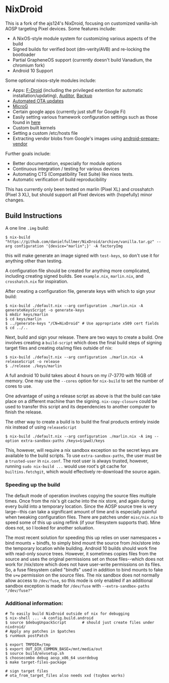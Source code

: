 # NixDroid

This is a fork of the ajs124's NixDroid, focusing on customized vanilla-ish AOSP targeting Pixel devices.
Some features include:
 - A NixOS-style module system for customizing various aspects of the build
 - Signed builds for verified boot (dm-verity/AVB) and re-locking the bootloader
 - Partial GrapheneOS support (currently doesn't build Vanadium, the chromium fork)
 - Android 10 Support
 
Some optional nixos-style modules include:
 - Apps: [F-Droid](https://f-droid.org/) (including the privileged extention for automatic installation/updating), [Auditor](https://attestation.app/about), [Backup](https://github.com/stevesoltys/backup)
 - [Automated OTA updates](https://github.com/GrapheneOS/platform_packages_apps_Updater)
 - [MicroG](https://microg.org/)
 - Certain google apps (currently just stuff for Google Fi)
 - Easily setting various framework configuration settings such as those found in [here](https://android.googlesource.com/platform/frameworks/base/+/master/core/res/res/values/config.xml)
 - Custom built kernels
 - Setting a custom /etc/hosts file
 - Extracting vendor blobs from Google's images using [android-prepare-vendor](https://github.com/anestisb/android-prepare-vendor)

Further goals include:
 - Better documentation, especially for module options
 - Continuous integration / testing for various devices
 - Automating CTS (Compatibility Test Suite) like nixos tests.
 - Automatic verification of build reproducibility
 
This has currently only been tested on marlin (Pixel XL) and crosshatch (Pixel 3 XL), but should support all Pixel devices with (hopefully) minor changes.


## Build Instructions
A one line `.img` build:
```console
$ nix-build "https://github.com/danielfullmer/NixDroid/archive/vanilla.tar.gz" --arg configuration '{device="marlin";}' -A factoryImg
```
this will make generate an image signed with `test-keys`, so don't use it for anything other than testing.

A configuration file should be created for anything more complicated, including creating signed builds.
See `example.nix`, `marlin.nix`, and `crosshatch.nix` for inspiration.

After creating a configuration file, generate keys with which to sign your build:

```console
$ nix-build ./default.nix --arg configuration ./marlin.nix -A generateKeysScript -o generate-keys
$ mkdir keys/marlin
$ cd keys/marlin
$ ../generate-keys "/CN=NixDroid" # Use appropriate x509 cert fields
$ cd ../..
```

Next, build and sign your release.
There are two ways to create a build.
One involves creating a `build-script` which does the final build steps of signing target files and creating ota/img files outside of nix:
```console
$ nix-build ./default.nix --arg configuration ./marlin.nix -A releaseScript -o release
$ ./release ./keys/marlin
```
A full android 10 build takes about 4 hours on my i7-3770 with 16GB of memory.
One may use the `--cores` option for `nix-build` to set the number of cores to use.

One advantage of using a release script as above is that the build can take place on a different machine than the signing.
`nix-copy-closure` could be used to transfer this script and its dependencies to another computer to finish the release.

The other way to create a build is to build the final products entirely inside nix instead of using `releaseScript`
```console
$ nix-build ./default.nix --arg configuration ./marlin.nix -A img --option extra-sandbox-paths /keys=$(pwd)/keys
```
This, however, will require a nix sandbox exception so the secret keys are available to the build scripts.
To use `extra-sandbox-paths`, the user must be a `trusted-user` in `nix.conf`.
The root user is always trusted, however, running `sudo nix-build ...` would use root's git cache for `builtins.fetchgit`, which would effectively re-download the source again.

### Speeding up the build
The default mode of operation involves copying the source files multiple times.
Once from the nix's git cache into the nix store, and again during every build into a temporary location.
Since the AOSP source tree is very large--this can take a significant amount of time and is especially painful when tweaking configuration files.
There are patches under `misc/nix.nix` to speed some of this up using reflink (if your filesystem supports that).
Mine does not, so I looked for another soluation.

The most recent solution for speeding this up relies on user namespaces + bind mounts + bindfs, to simply bind mount the source from /nix/store into the temporary location while building.
Android 10 builds should work fine with read-only source trees.
However, it sometimes copies files from the source and uses the original permissions set on those files--which does not work for /nix/store which does not have user-write permissions on its files.
So, a fuse filesystem called "bindfs" used in addition to bind mounts to fake the `u+w` permission on the source files.
The nix sandbox does not normally allow access to `/dev/fuse`, so this mode is only enabled if an additional sandbox exception is made for `/dev/fuse` with `--extra-sandbox-paths "/dev/fuse?"`

### Additional information:

```console
# To easily build NixDroid outside of nix for debugging
$ nix-shell ... -A config.build.android
$ source $debugUnpackScript       # should just create files under nixdroid/
# Apply any patches in $patches
$ runHook postPatch

$ export TMPDIR=/tmp
$ export OUT_DIR_COMMON_BASE=/mnt/media/out
$ source build/envsetup.sh
$ choosecombo debug aosp_x86_64 userdebug
$ make target-files-package

# sign target files
# ota_from_target_files also needs xxd (toybox works)
```
